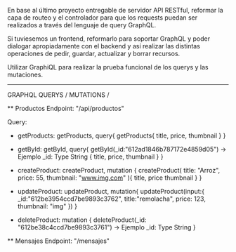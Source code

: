 En base al último proyecto entregable de servidor API RESTful, reformar la capa de routeo y el controlador para que los requests puedan ser realizados a través del lenguaje de query GraphQL.

Si tuviesemos un frontend, reformarlo para soportar GraphQL y poder dialogar apropiadamente con el backend y así realizar las distintas operaciones de pedir, guardar, actualizar y borrar recursos.

Utilizar GraphiQL para realizar la prueba funcional de los querys y las mutaciones.

---

GRAPHQL QUERYS / MUTATIONS /

\*\* Productos 
Endpoint: "/api/productos"

Query:
- getProducts: getProducts,
query{
  getProducts{
    title,
    price,
    thumbnail
  }
}

- getById: getById,
query{
  getById(_id:"612ad1846b787172e4859d05") -> Ejemplo _id: Type String
  {
    title,
    price,
    thumbnail
  }
}

- createProduct: createProduct,
mutation {
  createProduct(
    title: "Arroz",
    price: 55,
    thumbnail: "www.img.com"
  ){
    title,
    price
    thumbnail
  }
}

- updateProduct: updateProduct,
mutation{
  updateProduct(input:{
    _id:"612be3954ccd7be9893c3762",
    title:"remolacha",
    price: 123,
    thumbnail: "img"
  })
}

- deleteProduct: 
mutation {
  deleteProduct(_id: "612be38c4ccd7be9893c3761") -> Ejemplo _id: Type String
}

\*\* Mensajes 
Endpoint: "/mensajes"

